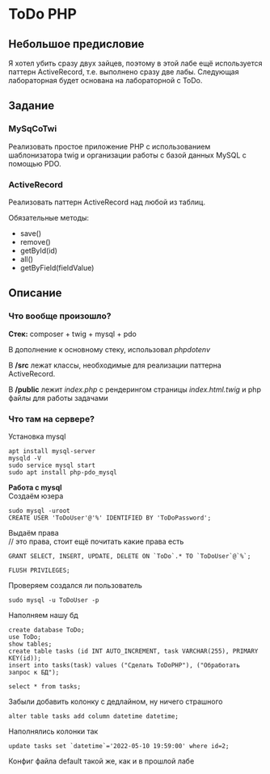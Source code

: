 # ToDo PHP
## Небольшое предисловие
Я хотел убить сразу двух зайцев, 
поэтому в этой лабе ещё используется паттерн ActiveRecord, 
т.е. выполнено сразу две лабы. Следующая лабораторная 
будет основана на лабораторной с ToDo.

## Задание
### MySqCoTwi
Реализовать простое приложение PHP с 
использованием шаблонизатора twig и 
организации работы с базой данных MySQL с помощью PDO.
### ActiveRecord
Реализовать паттерн ActiveRecord над любой из таблиц.

Обязательные методы:
- save()
- remove()
- getById(id)
- all()
- getByField(fieldValue)
## Описание
### Что вообще произошло?
**Стек:**
composer + twig + mysql + pdo

В дополнение к основному стеку, использовал *phpdotenv*

В **/src** лежат классы, 
необходимые для реализации паттерна ActiveRecord.

В **/public** лежит *index.php* с рендерингом 
страницы *index.html.twig* и php файлы для работы задачами

### Что там на сервере?

Установка mysql
```
apt install mysql-server
mysqld -V
sudo service mysql start
sudo apt install php-pdo_mysql
```
**Работа с mysql**  
Создаём юзера
```mysql
sudo mysql -uroot
CREATE USER 'ToDoUser'@'%' IDENTIFIED BY 'ToDoPassword';
```

Выдаём права  
// это права, стоит ещё почитать какие права есть
```mysql
GRANT SELECT, INSERT, UPDATE, DELETE ON `ToDo`.* TO `ToDoUser`@`%`;

FLUSH PRIVILEGES;
```
Проверяем создался ли пользователь
```
sudo mysql -u ToDoUser -p
```
Наполняем нашу бд
```mysql
create database ToDo;
use ToDo;
show tables;
create table tasks (id INT AUTO_INCREMENT, task VARCHAR(255), PRIMARY KEY(id));
insert into tasks(task) values ("Сделать ToDoPHP"), ("Обработать запрос к БД");

select * from tasks;
```

Забыли добавить колонку с дедлайном, ну ничего страшного
```mysql
alter table tasks add column datetime datetime;
```
Наполнялись колонки так
```mysql
update tasks set `datetime`='2022-05-10 19:59:00' where id=2;
```

Конфиг файла default такой же, как и в прошлой лабе
